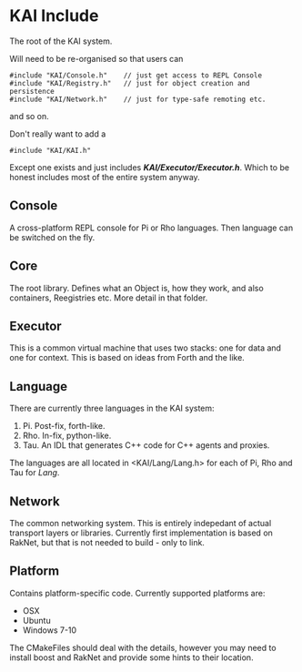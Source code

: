# KAI Include

The root of the KAI system.

Will need to be re-organised so that users can

	#include "KAI/Console.h"	// just get access to REPL Console
	#include "KAI/Registry.h"	// just for object creation and persistence
	#include "KAI/Network.h"	// just for type-safe remoting etc.

and so on.

Don't really want to add a

	#include "KAI/KAI.h"

Except one exists and just includes ***KAI/Executor/Executor.h***. Which to be honest includes most of the entire system anyway.

## Console

A cross-platform REPL console for Pi or Rho languages. Then language can be switched on the fly.

## Core

The root library. Defines what an Object is, how they work, and also containers, Reegistries etc. More detail in that folder.

## Executor

This is a common virtual machine that uses two stacks: one for data and one for context. This is based on ideas from Forth and the like.

## Language

There are currently three languages in the KAI system:

1. Pi. Post-fix, forth-like.
2. Rho. In-fix, python-like.
3. Tau. An IDL that generates C++ code for C++ agents and proxies.

The languages are all located in <KAI/Lang/Lang.h> for each of Pi, Rho and Tau for _Lang_.

## Network

The common networking system. This is entirely indepedant of actual transport layers or libraries. Currently first implementation is based on RakNet, but that is not needed to build - only to link.

## Platform

Contains platform-specific code. Currently supported platforms are:

* OSX
* Ubuntu
* Windows 7-10

The CMakeFiles should deal with the details, however you may need to install boost and RakNet and provide some hints to their location.
